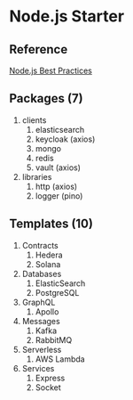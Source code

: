 # Node.js Starter

## Reference

[Node.js Best Practices](https://github.com/goldbergyoni/nodebestpractices)

## Packages (7)

1. clients
   1. elasticsearch
   2. keycloak (axios)
   3. mongo
   4. redis
   5. vault (axios)
2. libraries
   1. http (axios)
   2. logger (pino)

## Templates (10)

1. Contracts
   1. Hedera
   2. Solana
2. Databases
   1. ElasticSearch
   2. PostgreSQL
3. GraphQL
   1. Apollo
4. Messages
   1. Kafka
   2. RabbitMQ
5. Serverless
   1. AWS Lambda
6. Services
   1. Express
   2. Socket
